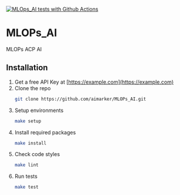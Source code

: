 [![MLOps_AI tests with Github Actions](https://github.com/aimarker/MLOPs_AI/actions/workflows/main.yml/badge.svg)](https://github.com/aimarker/MLOPs_AI/actions/workflows/main.yml)


# MLOPs_AI
MLOPs ACP AI

## Installation

1. Get a free API Key at [https://example.com](https://example.com)
2. Clone the repo
   ```sh
   git clone https://github.com/aimarker/MLOPs_AI.git
   ```
3. Setup environments
   ```sh
   make setup
   ```
4. Install required packages
   ```sh
   make install
   ```
5. Check code styles
   ```sh
   make lint
   ```
6. Run tests
   ```sh
   make test
   ```

